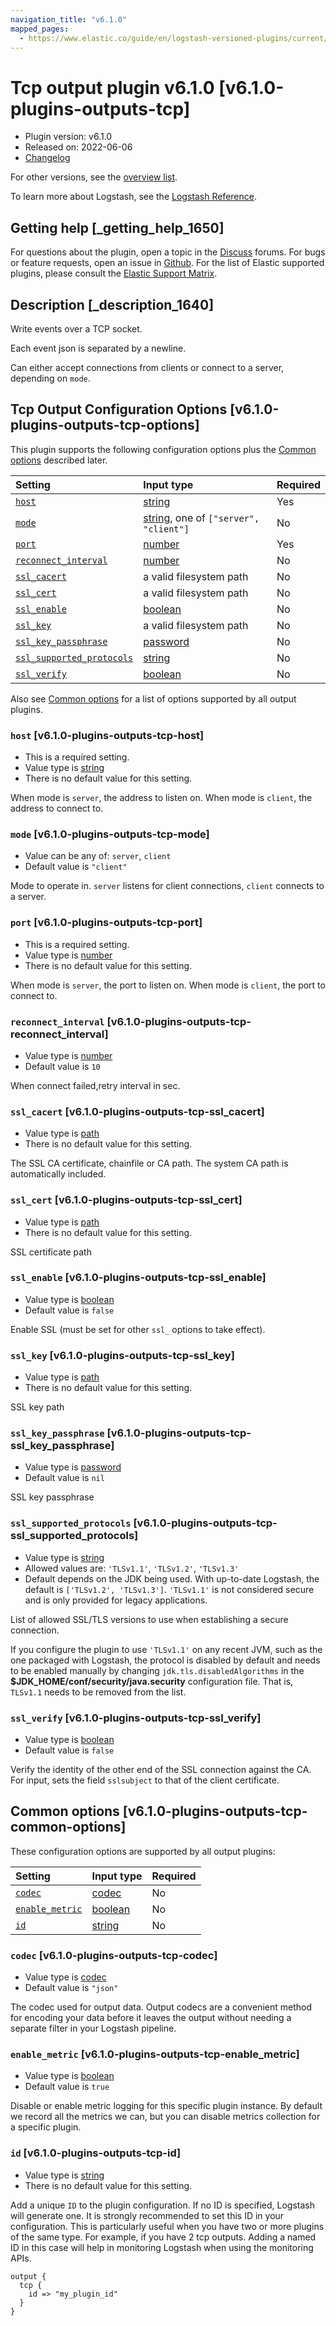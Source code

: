 ```yaml
---
navigation_title: "v6.1.0"
mapped_pages:
  - https://www.elastic.co/guide/en/logstash-versioned-plugins/current/v6.1.0-plugins-outputs-tcp.html
---
```


# Tcp output plugin v6.1.0 [v6.1.0-plugins-outputs-tcp]

* Plugin version: v6.1.0
* Released on: 2022-06-06
* [Changelog](https://github.com/logstash-plugins/logstash-output-tcp/blob/v6.1.0/CHANGELOG.md)

For other versions, see the [overview list](output-tcp-index.md).

To learn more about Logstash, see the [Logstash Reference](https://www.elastic.co/guide/en/logstash/current/index.html).

## Getting help [_getting_help_1650]

For questions about the plugin, open a topic in the [Discuss](http://discuss.elastic.co) forums. For bugs or feature requests, open an issue in [Github](https://github.com/logstash-plugins/logstash-output-tcp). For the list of Elastic supported plugins, please consult the [Elastic Support Matrix](https://www.elastic.co/support/matrix#matrix_logstash_plugins).

## Description [_description_1640]

Write events over a TCP socket.

Each event json is separated by a newline.

Can either accept connections from clients or connect to a server, depending on `mode`.

## Tcp Output Configuration Options [v6.1.0-plugins-outputs-tcp-options]

This plugin supports the following configuration options plus the [Common options](v6-1-0-plugins-outputs-tcp.md#v6.1.0-plugins-outputs-tcp-common-options) described later.

| Setting | Input type | Required |
| :- | :- | :- |
| [`host`](v6-1-0-plugins-outputs-tcp.md#v6.1.0-plugins-outputs-tcp-host) | [string](/lsr/value-types.md#string) | Yes |
| [`mode`](v6-1-0-plugins-outputs-tcp.md#v6.1.0-plugins-outputs-tcp-mode) | [string](/lsr/value-types.md#string), one of `["server", "client"]` | No |
| [`port`](v6-1-0-plugins-outputs-tcp.md#v6.1.0-plugins-outputs-tcp-port) | [number](/lsr/value-types.md#number) | Yes |
| [`reconnect_interval`](v6-1-0-plugins-outputs-tcp.md#v6.1.0-plugins-outputs-tcp-reconnect_interval) | [number](/lsr/value-types.md#number) | No |
| [`ssl_cacert`](v6-1-0-plugins-outputs-tcp.md#v6.1.0-plugins-outputs-tcp-ssl_cacert) | a valid filesystem path | No |
| [`ssl_cert`](v6-1-0-plugins-outputs-tcp.md#v6.1.0-plugins-outputs-tcp-ssl_cert) | a valid filesystem path | No |
| [`ssl_enable`](v6-1-0-plugins-outputs-tcp.md#v6.1.0-plugins-outputs-tcp-ssl_enable) | [boolean](/lsr/value-types.md#boolean) | No |
| [`ssl_key`](v6-1-0-plugins-outputs-tcp.md#v6.1.0-plugins-outputs-tcp-ssl_key) | a valid filesystem path | No |
| [`ssl_key_passphrase`](v6-1-0-plugins-outputs-tcp.md#v6.1.0-plugins-outputs-tcp-ssl_key_passphrase) | [password](/lsr/value-types.md#password) | No |
| [`ssl_supported_protocols`](v6-1-0-plugins-outputs-tcp.md#v6.1.0-plugins-outputs-tcp-ssl_supported_protocols) | [string](/lsr/value-types.md#string) | No |
| [`ssl_verify`](v6-1-0-plugins-outputs-tcp.md#v6.1.0-plugins-outputs-tcp-ssl_verify) | [boolean](/lsr/value-types.md#boolean) | No |

Also see [Common options](v6-1-0-plugins-outputs-tcp.md#v6.1.0-plugins-outputs-tcp-common-options) for a list of options supported by all output plugins.

### `host` [v6.1.0-plugins-outputs-tcp-host]

* This is a required setting.
* Value type is [string](/lsr/value-types.md#string)
* There is no default value for this setting.

When mode is `server`, the address to listen on. When mode is `client`, the address to connect to.

### `mode` [v6.1.0-plugins-outputs-tcp-mode]

* Value can be any of: `server`, `client`
* Default value is `"client"`

Mode to operate in. `server` listens for client connections, `client` connects to a server.

### `port` [v6.1.0-plugins-outputs-tcp-port]

* This is a required setting.
* Value type is [number](/lsr/value-types.md#number)
* There is no default value for this setting.

When mode is `server`, the port to listen on. When mode is `client`, the port to connect to.

### `reconnect_interval` [v6.1.0-plugins-outputs-tcp-reconnect_interval]

* Value type is [number](/lsr/value-types.md#number)
* Default value is `10`

When connect failed,retry interval in sec.

### `ssl_cacert` [v6.1.0-plugins-outputs-tcp-ssl_cacert]

* Value type is [path](/lsr/value-types.md#path)
* There is no default value for this setting.

The SSL CA certificate, chainfile or CA path. The system CA path is automatically included.

### `ssl_cert` [v6.1.0-plugins-outputs-tcp-ssl_cert]

* Value type is [path](/lsr/value-types.md#path)
* There is no default value for this setting.

SSL certificate path

### `ssl_enable` [v6.1.0-plugins-outputs-tcp-ssl_enable]

* Value type is [boolean](/lsr/value-types.md#boolean)
* Default value is `false`

Enable SSL (must be set for other `ssl_` options to take effect).

### `ssl_key` [v6.1.0-plugins-outputs-tcp-ssl_key]

* Value type is [path](/lsr/value-types.md#path)
* There is no default value for this setting.

SSL key path

### `ssl_key_passphrase` [v6.1.0-plugins-outputs-tcp-ssl_key_passphrase]

* Value type is [password](/lsr/value-types.md#password)
* Default value is `nil`

SSL key passphrase

### `ssl_supported_protocols` [v6.1.0-plugins-outputs-tcp-ssl_supported_protocols]

* Value type is [string](/lsr/value-types.md#string)
* Allowed values are: `'TLSv1.1'`, `'TLSv1.2'`, `'TLSv1.3'`
* Default depends on the JDK being used. With up-to-date Logstash, the default is `['TLSv1.2', 'TLSv1.3']`. `'TLSv1.1'` is not considered secure and is only provided for legacy applications.

List of allowed SSL/TLS versions to use when establishing a secure connection.

If you configure the plugin to use `'TLSv1.1'` on any recent JVM, such as the one packaged with Logstash, the protocol is disabled by default and needs to be enabled manually by changing `jdk.tls.disabledAlgorithms` in the **$JDK\_HOME/conf/security/java.security** configuration file. That is, `TLSv1.1` needs to be removed from the list.

### `ssl_verify` [v6.1.0-plugins-outputs-tcp-ssl_verify]

* Value type is [boolean](/lsr/value-types.md#boolean)
* Default value is `false`

Verify the identity of the other end of the SSL connection against the CA. For input, sets the field `sslsubject` to that of the client certificate.

## Common options [v6.1.0-plugins-outputs-tcp-common-options]

These configuration options are supported by all output plugins:

| Setting | Input type | Required |
| :- | :- | :- |
| [`codec`](v6-1-0-plugins-outputs-tcp.md#v6.1.0-plugins-outputs-tcp-codec) | [codec](/lsr/value-types.md#codec) | No |
| [`enable_metric`](v6-1-0-plugins-outputs-tcp.md#v6.1.0-plugins-outputs-tcp-enable_metric) | [boolean](/lsr/value-types.md#boolean) | No |
| [`id`](v6-1-0-plugins-outputs-tcp.md#v6.1.0-plugins-outputs-tcp-id) | [string](/lsr/value-types.md#string) | No |

### `codec` [v6.1.0-plugins-outputs-tcp-codec]

* Value type is [codec](/lsr/value-types.md#codec)
* Default value is `"json"`

The codec used for output data. Output codecs are a convenient method for encoding your data before it leaves the output without needing a separate filter in your Logstash pipeline.

### `enable_metric` [v6.1.0-plugins-outputs-tcp-enable_metric]

* Value type is [boolean](/lsr/value-types.md#boolean)
* Default value is `true`

Disable or enable metric logging for this specific plugin instance. By default we record all the metrics we can, but you can disable metrics collection for a specific plugin.

### `id` [v6.1.0-plugins-outputs-tcp-id]

* Value type is [string](/lsr/value-types.md#string)
* There is no default value for this setting.

Add a unique `ID` to the plugin configuration. If no ID is specified, Logstash will generate one. It is strongly recommended to set this ID in your configuration. This is particularly useful when you have two or more plugins of the same type. For example, if you have 2 tcp outputs. Adding a named ID in this case will help in monitoring Logstash when using the monitoring APIs.

```
output {
  tcp {
    id => "my_plugin_id"
  }
}
```
